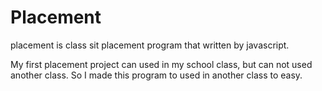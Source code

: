 # Placement
placement is class sit placement program that written by javascript.

My first placement project can used in my school class, but can not used another class.
So I made this program to used in another class to easy.
